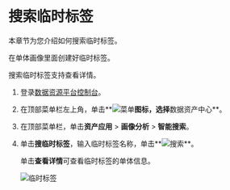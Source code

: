 # 搜索临时标签

本章节为您介绍如何搜索临时标签。

在单体画像里面创建好临时标签。

搜索临时标签支持查看详情。

1.  登录[数据资源平台控制台](https://dataq.console.aliyun.com)。

2.  在顶部菜单栏左上角，单击**![菜单](https://static-aliyun-doc.oss-accelerate.aliyuncs.com/assets/img/zh-CN/6504337061/p188771.png)**图标，选择**数据资产中心**。

3.  在顶部菜单栏，单击**资产应用** \> **画像分析** \> **智能搜索**。

4.  单击**搜临时标签**，输入临时标签名称，单击**![搜索](https://static-aliyun-doc.oss-accelerate.aliyuncs.com/assets/img/zh-CN/2623117951/p58652.png)**。

    单击**查看详情**可查看临时标签的单体信息。

    ![临时标签](https://static-aliyun-doc.oss-accelerate.aliyuncs.com/assets/img/zh-CN/7417160161/p217644.png)


